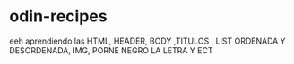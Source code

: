 # odin-recipes
eeh aprendiendo las HTML, HEADER, BODY ,TITULOS , LIST ORDENADA Y DESORDENADA, IMG, PORNE NEGRO LA LETRA Y ECT